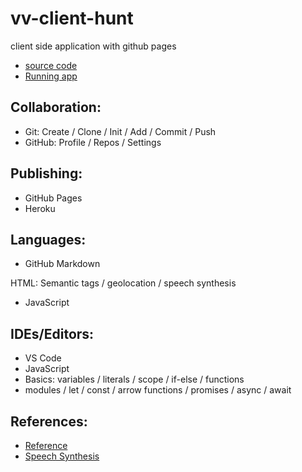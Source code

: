 # vv-client-hunt
client side application with github pages


- [source code](https://github.com/Vishalreddy114/vv-client-hunt)
- [Running app](https://vishalreddy114.github.io/vv-client-hunt/)

## Collaboration: 

- Git: Create / Clone / Init / Add / Commit / Push
- GitHub: Profile / Repos / Settings

## Publishing: 

- GitHub Pages 
- Heroku

## Languages:

- GitHub Markdown

HTML: Semantic tags / geolocation / speech synthesis

 - JavaScript

## IDEs/Editors:

- VS Code
- JavaScript
- Basics: variables / literals / scope / if-else / functions
- modules / let / const / arrow functions / promises / async / await

## References:

- [Reference](https://github.com/Rajeshwari-Rudra/rr-client-hunt)
- [Speech Synthesis](https://developer.mozilla.org/en-US/docs/Web/API/SpeechSynthesis)

